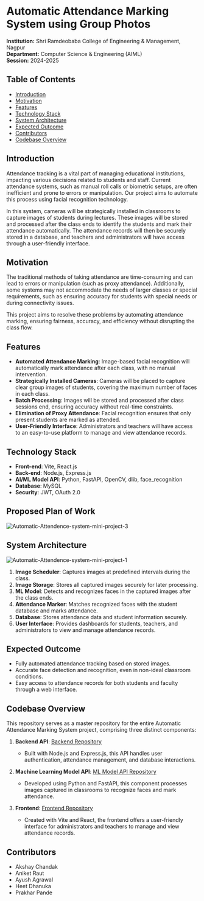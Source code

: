 # Automatic Attendance Marking System using Group Photos

**Institution:** Shri Ramdeobaba College of Engineering & Management, Nagpur  
**Department:** Computer Science & Engineering (AIML)  
**Session:** 2024-2025

## Table of Contents

- [Introduction](#introduction)
- [Motivation](#motivation)
- [Features](#features)
- [Technology Stack](#technology-stack)
- [System Architecture](#system-architecture)
- [Expected Outcome](#expected-outcome)
- [Contributors](#contributors)
- [Codebase Overview](#codebase-overview)

## Introduction

Attendance tracking is a vital part of managing educational institutions, impacting various decisions related to students and staff. Current attendance systems, such as manual roll calls or biometric setups, are often inefficient and prone to errors or manipulation. Our project aims to automate this process using facial recognition technology.

In this system, cameras will be strategically installed in classrooms to capture images of students during lectures. These images will be stored and processed after the class ends to identify the students and mark their attendance automatically. The attendance records will then be securely stored in a database, and teachers and administrators will have access through a user-friendly interface.

## Motivation

The traditional methods of taking attendance are time-consuming and can lead to errors or manipulation (such as proxy attendance). Additionally, some systems may not accommodate the needs of larger classes or special requirements, such as ensuring accuracy for students with special needs or during connectivity issues.

This project aims to resolve these problems by automating attendance marking, ensuring fairness, accuracy, and efficiency without disrupting the class flow.

## Features

- **Automated Attendance Marking**: Image-based facial recognition will automatically mark attendance after each class, with no manual intervention.
- **Strategically Installed Cameras**: Cameras will be placed to capture clear group images of students, covering the maximum number of faces in each class.
- **Batch Processing**: Images will be stored and processed after class sessions end, ensuring accuracy without real-time constraints.
- **Elimination of Proxy Attendance**: Facial recognition ensures that only present students are marked as attended.
- **User-Friendly Interface**: Administrators and teachers will have access to an easy-to-use platform to manage and view attendance records.

## Technology Stack

- **Front-end**: Vite, React.js
- **Back-end**: Node.js, Express.js
- **AI/ML Model API**: Python, FastAPI, OpenCV, dlib, face_recognition
- **Database**: MySQL
- **Security**: JWT, OAuth 2.0

## Proposed Plan of Work

<img src="https://i.ibb.co/wQCm0N7/Automatic-Attendence-system-mini-project-3.jpg" alt="Automatic-Attendence-system-mini-project-3" border="0">

## System Architecture

<img src="https://i.ibb.co/Bycbxqq/Automatic-Attendence-system-mini-project-1.jpg" alt="Automatic-Attendence-system-mini-project-1" border="0">

1. **Image Scheduler**: Captures images at predefined intervals during the class.
2. **Image Storage**: Stores all captured images securely for later processing.
3. **ML Model**: Detects and recognizes faces in the captured images after the class ends.
4. **Attendance Marker**: Matches recognized faces with the student database and marks attendance.
5. **Database**: Stores attendance data and student information securely.
6. **User Interface**: Provides dashboards for students, teachers, and administrators to view and manage attendance records.

## Expected Outcome

- Fully automated attendance tracking based on stored images.
- Accurate face detection and recognition, even in non-ideal classroom conditions.
- Easy access to attendance records for both students and faculty through a web interface.

## Codebase Overview

This repository serves as a master repository for the entire Automatic Attendance Marking System project, comprising three distinct components:

1. **Backend API**: [Backend Repository](https://github.com/Mini-Project-5th-sem-gr10/backend.git)  
   - Built with Node.js and Express.js, this API handles user authentication, attendance management, and database interactions.

2. **Machine Learning Model API**: [ML Model API Repository](https://github.com/Mini-Project-5th-sem-gr10/ml-model-api.git)  
   - Developed using Python and FastAPI, this component processes images captured in classrooms to recognize faces and mark attendance.

3. **Frontend**: [Frontend Repository](https://github.com/Mini-Project-5th-sem-gr10/frontend.git)  
   - Created with Vite and React, the frontend offers a user-friendly interface for administrators and teachers to manage and view attendance records.

## Contributors

- Akshay Chandak
- Aniket Raut
- Ayush Agrawal
- Heet Dhanuka
- Prakhar Pande
